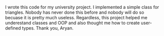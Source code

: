I wrote this code for my university project. I implemented a simple class for triangles.
Nobody has never done this before and nobody will do so becuase it is pretty much useless.
Regardless, this project helped me underestand classes and OOP and also thought me how to create user-defined types.
Thank you, Aryan.
